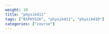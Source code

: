 ```yaml
---
weight: 10
title: "physik411"
tags: ["BSPHYSIK", "physik411", "physik410"]
categories: ["course"]
---
```

